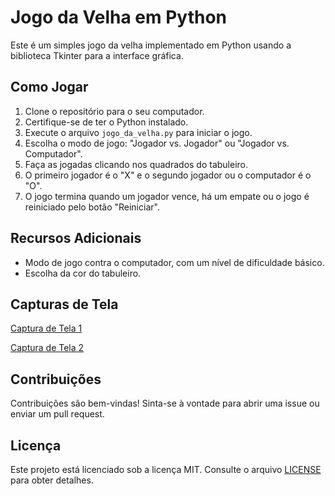 # Jogo da Velha em Python

Este é um simples jogo da velha implementado em Python usando a biblioteca Tkinter para a interface gráfica.

## Como Jogar

1. Clone o repositório para o seu computador.
2. Certifique-se de ter o Python instalado.
3. Execute o arquivo `jogo_da_velha.py` para iniciar o jogo.
4. Escolha o modo de jogo: "Jogador vs. Jogador" ou "Jogador vs. Computador".
5. Faça as jogadas clicando nos quadrados do tabuleiro.
6. O primeiro jogador é o "X" e o segundo jogador ou o computador é o "O".
7. O jogo termina quando um jogador vence, há um empate ou o jogo é reiniciado pelo botão "Reiniciar".

## Recursos Adicionais

- Modo de jogo contra o computador, com um nível de dificuldade básico.
- Escolha da cor do tabuleiro.

## Capturas de Tela

[Captura de Tela 1](https://raw.githubusercontent.com/Nayumt99/jogodavelha/main/Screenshot_23.jpg)

[Captura de Tela 2](https://raw.githubusercontent.com/Nayumt99/jogodavelha/main/Screenshot_24.jpg)

## Contribuições

Contribuições são bem-vindas! Sinta-se à vontade para abrir uma issue ou enviar um pull request.

## Licença

Este projeto está licenciado sob a licença MIT. Consulte o arquivo [LICENSE](LICENSE) para obter detalhes.
